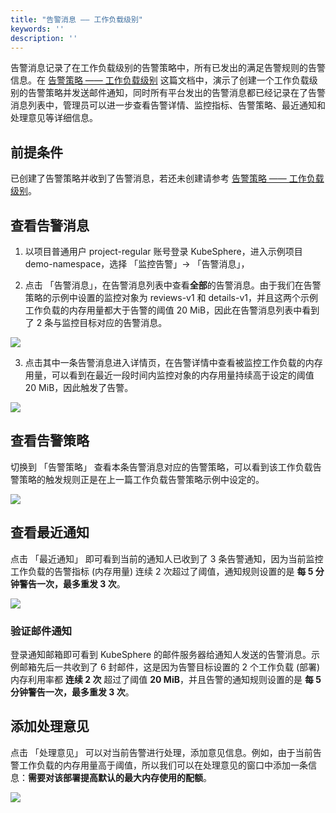 ```yaml
---
title: "告警消息 —— 工作负载级别"
keywords: ''
description: ''
---
```


告警消息记录了在工作负载级别的告警策略中，所有已发出的满足告警规则的告警信息。在 [告警策略 —— 工作负载级别](../workload-alert-policy) 这篇文档中，演示了创建一个工作负载级别的告警策略并发送邮件通知，同时所有平台发出的告警消息都已经记录在了告警消息列表中，管理员可以进一步查看告警详情、监控指标、告警策略、最近通知和处理意见等详细信息。

## 前提条件

已创建了告警策略并收到了告警消息，若还未创建请参考 [告警策略 —— 工作负载级别](../workload-alert-policy)。
 
## 查看告警消息

1. 以项目普通用户 project-regular 账号登录 KubeSphere，进入示例项目 demo-namespace，选择 「监控告警」→ 「告警消息」，

2. 点击 「告警消息」，在告警消息列表中查看**全部**的告警消息。由于我们在告警策略的示例中设置的监控对象为 reviews-v1 和 details-v1，并且这两个示例工作负载的内存用量都大于告警的阈值 20 MiB，因此在告警消息列表中看到了 2 条与监控目标对应的告警消息。

![](https://pek3b.qingstor.com/kubesphere-docs/png/20190430153418.png)

3. 点击其中一条告警消息进入详情页，在告警详情中查看被监控工作负载的内存用量，可以看到在最近一段时间内监控对象的内存用量持续高于设定的阈值 20 MiB，因此触发了告警。

![](https://pek3b.qingstor.com/kubesphere-docs/png/20190430150116.png)

## 查看告警策略

切换到 「告警策略」 查看本条告警消息对应的告警策略，可以看到该工作负载告警策略的触发规则正是在上一篇工作负载告警策略示例中设定的。

![](https://pek3b.qingstor.com/kubesphere-docs/png/20190430150247.png)

## 查看最近通知

点击 「最近通知」 即可看到当前的通知人已收到了 3 条告警通知，因为当前监控工作负载的告警指标 (内存用量) 连续 2 次超过了阈值，通知规则设置的是 **每 5 分钟警告一次，最多重发 3 次**。

![](https://pek3b.qingstor.com/kubesphere-docs/png/20190430150346.png)

### 验证邮件通知

登录通知邮箱即可看到 KubeSphere 的邮件服务器给通知人发送的告警消息。示例邮箱先后一共收到了 6 封邮件，这是因为告警目标设置的 2 个工作负载 (部署) 内存利用率都 **连续 2 次** 超过了阈值 **20 MiB**，并且告警的通知规则设置的是 **每 5 分钟警告一次，最多重发 3 次**。

## 添加处理意见

点击 「处理意见」 可以对当前告警进行处理，添加意见信息。例如，由于当前告警工作负载的内存用量高于阈值，所以我们可以在处理意见的窗口中添加一条信息：**需要对该部署提高默认的最大内存使用的配额**。

![](https://pek3b.qingstor.com/kubesphere-docs/png/20190418100512.png)
